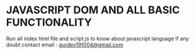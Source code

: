 # JAVASCRIPT DOM AND ALL BASIC FUNCTIONALITY

Run all index html file and script.js to know about javascript language
if any doubt contact email : gurdev191004@gmail.com